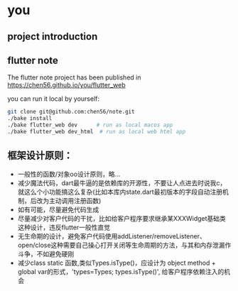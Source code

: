 
# you

## project introduction

## flutter note

The flutter note project has been published in <https://chen56.github.io/you/flutter_web>

you can run it local by yourself:

```bash
git clone git@github.com:chen56/note.git
./bake install
./bake flutter_web dev      # run as local macos app
./bake flutter_web dev_html  # run as local web html app
```


## 框架设计原则：

- 一般性的函数/对象oo设计原则，略...
- 减少魔法代码，dart最牛逼的是依赖库的开源性，不要让人点进去时说我c，就这么个小功能搞这么复杂(比如本库内state.dart最初版本的字段自动注册机制，后改为主动调用注册函数)
- 如有可能，尽量避免代码生成
- 尽量减少对客户代码的干扰，比如给客户程序要求继承某XXXWidget基础类这种设计，违反flutter一般性直觉
- 无生命期的设计，避免客户代码使用addListener/removeListener、open/close这种需要自己操心打开关闭等生命周期的方法，与其和内存泄漏作斗争，不如避免硬刚
- 减少class static 函数,类似Types.isType()，应设计为 object method + global var的形式，'types=Types; types.isType()', 给客户程序依赖注入的机会